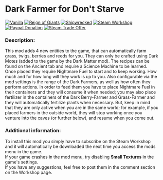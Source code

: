 # Dark Farmer for Don't Starve

[![Vanilla](https://img.shields.io/badge/vanilla-yes-brightgreen.svg)](http://steamcommunity.com/sharedfiles/filedetails/?id=501860211) 
[![Reign of Giants](https://img.shields.io/badge/RoG-yes-brightgreen.svg)](http://steamcommunity.com/sharedfiles/filedetails/?id=501860211) 
[![Shipwrecked](https://img.shields.io/badge/SW-yes-brightgreen.svg)](http://steamcommunity.com/sharedfiles/filedetails/?id=501860211) 
[![Steam Workshop](https://img.shields.io/badge/steam-workshop-blue.svg)](http://steamcommunity.com/sharedfiles/filedetails/?id=501860211) 
[![Paypal Donation](https://img.shields.io/badge/donate-paypal-orange.svg)](https://www.paypal.com/cgi-bin/webscr?cmd=_s-xclick&hosted_button_id=7AJKEDU7BYRRG) 
[![Steam Trade Offer](https://img.shields.io/badge/donate-steam%20trade%20offer-orange.svg)](https://steamcommunity.com/tradeoffer/new/?partner=42003848&token=tB7Jhg1K)

###  Description:
This mod adds 4 new entities to the game, that can automatically farm grass, twigs, berries and reeds for you. 
They can only be crafted using Dark Motes (added to the game by the Dark Matter mod). 
The recipes can be found on the Ancient tab and require a Science Machine to be learned. 
Once placed they require Nightmare Fuel to start and to keep working. How much and for how long will they work is up to you. 
Also configurable via the mod settings is the range of the Dark Farmers, as well as how often they perform actions. 
In order to feed them you have to place Nightmare Fuel in their containers and they will consume it when needed; you may also place fertilizer in the containers of the Dark Berry-Farmer and Grass-Farmer and they will automatically fertilize plants when necessary. 
But, keep in mind that they are only active when you are in the same world; for example, if you placed farmers in the outside world, they will stop working once you venture into the caves (or further below), and resume when you come out.

###  Additional information:
To install this mod you simply have to subscribe on the Steam Workshop and it will automatically be downloaded the next time you access the mods menu in the game.</br>
If your game crashes in the mod menu, try disabling __Small Textures__ in the game's settings.</br>
If you have any suggestions, feel free to post them in the comment section on the Workshop page.

